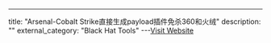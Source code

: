 ---
title: "Arsenal-Cobalt Strike直接生成payload插件免杀360和火绒"
description: ""
external_category: "Black Hat Tools"
---[Visit Website](https://github.com/Cliov/Arsenal)

